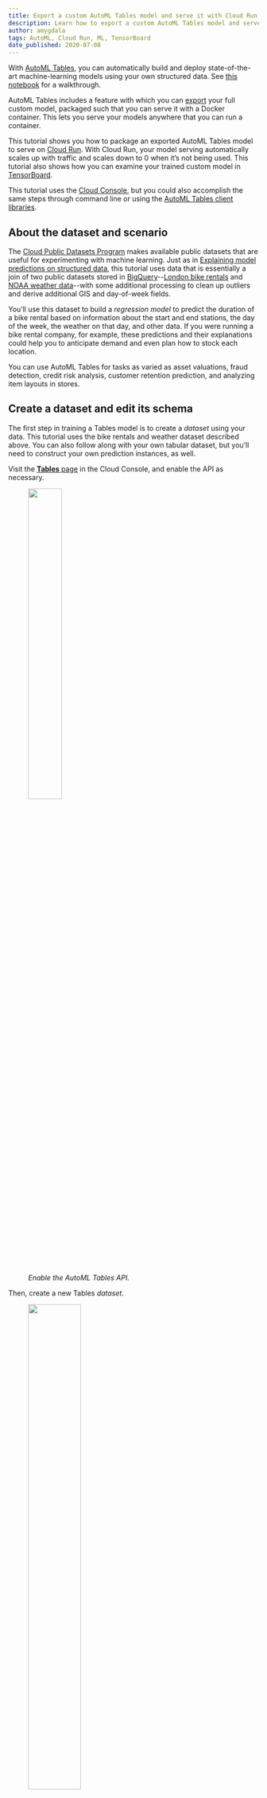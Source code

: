```yaml
---
title: Export a custom AutoML Tables model and serve it with Cloud Run
description: Learn how to export a custom AutoML Tables model and serve it with Cloud Run or any other environment where you can run a container.
author: amygdala
tags: AutoML, Cloud Run, ML, TensorBoard
date_published: 2020-07-08
---
```


With [AutoML Tables](https://cloud.google.com/automl-tables/docs/), you can automatically build and deploy state-of-the-art machine-learning models using your
own structured data. See [this notebook](https://cloud.google.com/blog/products/ai-machine-learning/use-automl-tables-from-a-jupyter-notebook) for a walkthrough.

AutoML Tables includes a feature with which you can [export](https://cloud.google.com/automl-tables/docs/model-export) your full custom model, packaged such that
you can serve it with a Docker container. This lets you serve your models anywhere that you can run a container.

This tutorial shows you how to package an exported AutoML Tables model to serve on [Cloud Run](https://cloud.google.com/run/docs/). With Cloud Run, your model 
serving automatically scales up with traffic and scales down to 0 when it’s not being used. This tutorial also shows how you can examine your trained custom 
model in [TensorBoard](https://www.tensorflow.org/tensorboard).

This tutorial uses the [Cloud Console](https://console.cloud.google.com/automl-tables/datasets), but you could also accomplish the same steps through command
line or using the [AutoML Tables client libraries](https://googleapis.dev/python/automl/latest/gapic/v1beta1/tables.html).

## About the dataset and scenario

The [Cloud Public Datasets Program](https://cloud.google.com/bigquery/public-data/) makes available public datasets that are useful for experimenting with 
machine learning. Just as in
[Explaining model predictions on structured data](https://cloud.google.com/blog/products/ai-machine-learning/explaining-model-predictions-structured-data),
this tutorial uses data that is essentially a join of two public datasets stored in
[BigQuery](https://cloud.google.com/bigquery/)--[London bike rentals](https://console.cloud.google.com/bigquery?p=bigquery-public-data&d=london_bicycles&page=dataset) and
[NOAA weather data](https://console.cloud.google.com/bigquery?p=bigquery-public-data&d=noaa_gsod&page=dataset)--with some additional processing to clean up 
outliers and derive additional GIS and day-of-week fields. 

You’ll use this dataset to build a _regression model_ to predict the duration of a bike rental based on information about the start and end stations, the day of 
the week, the weather on that day, and other data. If you were running a bike rental company, for example, these predictions and their explanations could help 
you to anticipate demand and even plan how to stock each location.

You can use AutoML Tables for tasks as varied as asset valuations, fraud detection, credit risk analysis, customer retention prediction, and analyzing item 
layouts in stores.

## Create a dataset and edit its schema

The first step in training a Tables model is to create a *dataset* using your data. This tutorial uses the bike rentals and weather dataset described above. You
can also follow along with your own tabular dataset, but you’ll need to construct your own prediction instances, as well. 

Visit the [**Tables** page](https://console.cloud.google.com/automl-tables/datasets) in the Cloud Console, and enable the API as necessary.

<figure>
<a href="https://storage.googleapis.com/amy-jo/images/automl/tables_export/enable_api.png" target="_blank"><img src="https://storage.googleapis.com/amy-jo/images/automl/tables_export/enable_api.png" width="40%"/></a>
<figcaption><br/><i>Enable the AutoML Tables API.</i></figcaption>
</figure>

Then, create a new Tables *dataset*.

<figure>
<a href="https://storage.googleapis.com/amy-jo/images/automl/tables_export/create_dataset.png" target="_blank"><img src="https://storage.googleapis.com/amy-jo/images/automl/tables_export/create_dataset.png" width="50%"/></a>
<figcaption><br/><i>Create a new Tables dataset.</i></figcaption>
</figure>

Next, import your data into the dataset. To ingest the example data, select "**Import data from BigQuery**".  Then, as shown in the figure below, use `aju-dev-demos` as the BigQuery Project ID, `london_bikes_weather` as the dataset ID, and `bikes_weather` as the table name.

<figure>
<a href="https://storage.googleapis.com/amy-jo/images/automl/tables_export/import_data.png" target="_blank"><img src="https://storage.googleapis.com/amy-jo/images/automl/tables_export/import_data.png" width="60%"/></a>
<figcaption><br/><i>Import the <code>bikes_weather</code> BigQuery table into the dataset.</i></figcaption>
</figure>

### Edit the dataset’s schema

Once the import is complete, you can edit the dataset schema. We'll need to change a few of the inferred types. Make sure your schema reflects what’s in the figure below. In particular, change `bike_id`, `end_station_id`, `start_station_id`, and `loc_cross` to be of type *Categorical*.  (Note that useful stats are generated for the columns, including correlation statistics with the target column, which can help you determine which columns you want to use as model inputs.)

Then, we'll set `duration` as the _target_ column. 

<figure>
<a href="https://storage.googleapis.com/amy-jo/images/automl/tables_export/schema.png" target="_blank"><img src="https://storage.googleapis.com/amy-jo/images/automl/tables_export/schema.png" width="90%"/></a>
<figcaption><br/><i>Adjust the dataset schema.</i></figcaption>
</figure>


## Train and export your Tables model

Now you're ready to train a model on the dataset.  

We'll train a model to predict ride  `duration` given all the other dataset inputs.  So, we'll be training a [regression](https://cloud.google.com/automl-tables/docs/problem-types) model. 
For this example, enter a training budget of 1 hours, and include all available feature columns.

<figure>
<a href="https://storage.googleapis.com/amy-jo/images/automl/tables_export/train.png" target="_blank"><img src="https://storage.googleapis.com/amy-jo/images/automl/tables_export/train.png" width="50%"/></a>
<figcaption><br/><i>Train a model to predict ride <code>duration</code>.</i></figcaption>
</figure>

### Export the trained model

Once the model is trained, we'll export the result, so that it can be served from any environment in which you can run a container.  (Note that you could also [deploy](https://cloud.google.com/automl-tables/docs/predict) your model to the Cloud AI Platform for online prediction).

You'll find the export option under **TEST & USE**.  (See the [documentation](https://cloud.google.com/automl-tables/docs/model-export) for detail on the export process). Click the "**Container**" card to export your trained model to be run from a Docker container.  You'll need to use a *regional* GCS bucket, in the same region as your model. 

You also might want to create a sub-folder for the model export in the GCS bucket, so that if you have multiple exports, you can keep track of .  An easy way to create the folder is via the web UI, as we’ve done here with the `model_export_1` sub-folder.


<figure>
<a href="https://storage.googleapis.com/amy-jo/images/automl/tables_export/export1.png" target="_blank"><img src="https://storage.googleapis.com/amy-jo/images/automl/tables_export/export1.png" width="60%"/></a>
<figcaption><br/><i>Click the "Container" card to export your trained model to be run from a Docker container.</i></figcaption>
</figure>

Then, browse to select the GCS folder into which you want to export your model and click the **EXPORT** button.

<figure>
<a href="https://storage.googleapis.com/amy-jo/images/automl/tables_export/export2-2.png" target="_blank"><img src="https://storage.googleapis.com/amy-jo/images/automl/tables_export/export2-2.png" width="60%"/></a>
<figcaption><br/><i>Browse to the GCS folder into which you want to export your model.</i></figcaption>
</figure>

When the export is finished, create a local directory, like `bikes_weather`, to hold your model.

Copy the download command provided in the cloud console, which will look something like the following:
`gsutil cp -r gs://<your-bucket>/model_export_1//* ./download_dir`

Then, edit this command: add quotes around the `gs` URI, and remove one of the end slashes.  Then edit `download_dir` to point to the directory you created.  The result should look something like the following. Run it from the parent directory of your `bikes_weather` directory:

```sh
gsutil cp -r 'gs://<your-bucket>/model_export_1/*' ./bikes_weather
```

The exported model will be copied to `./bikes_weather`.

**Note**: to run `gsutil`, you will need [`gcloud`](https://cloud.google.com/sdk/install) installed. You can run these commands from the [Cloud Shell](https://cloud.google.com/shell/) instead of your local machine if you don't want to install the SDK locally.

## Test your exported model locally

After you've downloaded your model, you can run and test it locally. This provides a good check before deploying to Cloud Run.
The process is described in detail in the [AutoML Tables documentation](https://cloud.google.com/automl-tables/docs/model-export).

- change to the `bikes_weather` directory. You should see a `model_export` subdirectory, which is the result of your download.
- rename the `model_export/tbl/tf_saved_model*` subdirectory to remove the timestamp suffix.

Then, create and run a container to serve your new trained model.  Edit the following to point to your renamed directory path:

```sh
docker run -v `pwd`/model-export/tbl/<your_renamed_directory>:/models/default/0000001 -p 8080:8080 -it gcr.io/cloud-automl-tables-public/model_server
```

This starts up a model server to which you can send requests.  Note that we're using the `gcr.io/cloud-automl-tables-public/model_server` container image and mounting our local directory.

Next, download or navigate to the `instances.json` file, which holds data for three prediction instances for the “bikes & weather” model.
From the directory where you placed `instances.json`, run:

```sh
curl -X POST --data @instances.json http://localhost:8080/predict
```

You’ll get back predictions for all of the instances in the `json` file.   
The actual duration for the third instance is 1200.

## View information about your exported model in TensorBoard

You can view your exported custom model in [TensorBoard](https://www.tensorflow.org/tensorboard).  This requires a conversion step. 
You will need to have TensorFlow 1.14 or 1.15 [installed](https://www.tensorflow.org/install/pip#2.-create-a-virtual-environment-recommended) to run the the conversion script.

Then, download or navigate to the `convert_oss.py` script.  Copy it to the parent directory of `model_export`.  Create a directory for the output (e.g. `converted_export`), then run the script as follows:

```sh
mkdir converted_export
python ./convert_oss.py --saved_model ./model-export/tbl/<your_renamed_directory>/saved_model.pb --output_dir converted_export
```

**The script requires TensorFlow 1.x**.  Then, point TensorBoard to the converted model:

```sh
tensorboard --logdir=converted_export
```

You will see a rendering of the model graph, and can pan and zoom to view model sub-graphs in more detail.

<figure>
<a href="https://storage.googleapis.com/amy-jo/images/automl/tables_export/tb1.png" target="_blank"><img src="https://storage.googleapis.com/amy-jo/images/automl/tables_export/tb1.png" /></a>
<figcaption><br/><i>You can view an exported custom Tables model in Tensorboard.</i></figcaption>
</figure>

<figure>
<a href="https://storage.googleapis.com/amy-jo/images/automl/tables_export/tb2.png" target="_blank"><img src="https://storage.googleapis.com/amy-jo/images/automl/tables_export/tb2.png" /></a>
<figcaption><br/><i></i></figcaption>
</figure>

<figure>
<a href="https://storage.googleapis.com/amy-jo/images/automl/tables_export/tb3.png" target="_blank"><img src="https://storage.googleapis.com/amy-jo/images/automl/tables_export/tb3.png" /></a>
<figcaption><br/><i>Zooming in to see part of the model graph in more detail.</i></figcaption>
</figure>


## Create a Google Cloud Run service based on your exported model

At this point, we have a trained model that we've exported and tested locally.  Now we are almost ready to deploy it to [Cloud Run](https://cloud.google.com/run/docs/). As the last step of prep, we'll create a container image that uses `gcr.io/cloud-automl-tables-public/model_server` as a base image and `ADD`s the model directory, and push that image to the [Google Container Registry](https://cloud.google.com/container-registry/), so that Cloud Run can access it.

### Build a container to use for Cloud Run

In the same `bikes_weather` directory that holds the `model_export` subdir, create a file called `Dockerfile` that contains the following two lines.  The template is in `./Dockerfile.template` as well. **Edit the second line to use your correct path to the exported model, the same path that you used above when running locally**.

```
FROM gcr.io/cloud-automl-tables-public/model_server

ADD model-export/tbl/YOUR_RENAMED_DIRECTORY/models/default/0000001
```

Then, build a container from the `Dockerfile`.  In this example we'll call it `bw-serve`.
You can do this as follows (**replace `[PROJECT_ID]` with the id of your project**):

```bash
docker build . -t gcr.io/[PROJECT_ID]/bw-serve
```

Next, push it to the Google Container Registry (again replacing `[PROJECT_ID]` with the id of your project):

```bash
docker push gcr.io/[PROJECT_ID]/bw-serve
```

If you get an error, you may need to configure Docker to use `gcloud` to [authenticate requests to Container Registry](https://cloud.google.com/container-registry/docs/quickstart#add_the_image_to).

Alternately, you can use [Cloud Build](https://cloud.google.com/cloud-build/docs/quickstart-docker) to build the container instead, as follows:

```bash
gcloud builds submit --tag gcr.io/[PROJECT_ID]/bw-serve .
```

### Create your Cloud Run service

Now we're ready to deploy the container we built to Cloud Run, where we can scalably serve it for predictions.  Visit the [Cloud Run page in the console](https://console.cloud.google.com/marketplace/details/google-cloud-platform/cloud-run). (Click the “START USING..” button if necessary).  Then click the **CREATE SERVICE** button.

<figure>
<a href="https://storage.googleapis.com/amy-jo/images/automl/cloud_run1%202.png" target="_blank"><img src="https://storage.googleapis.com/amy-jo/images/automl/cloud_run1%202.png" width="40%"/></a>
<figcaption><br/><i>Creating a Cloud Run Service</i></figcaption>
</figure>

For the container URL, enter the name of the container that you just built above. Select the “Cloud Run (fully managed)” option.  Create a service name (it can be anything you like). Select the **Require Authentication** option. Then, click on **SHOW OPTIONAL REVISION SETTINGS**.  Change the **Memory allocated** option to **2GiB**. Leave the rest of the defaults as they are, and click **CREATE**.

<figure>
<a href="https://storage.googleapis.com/amy-jo/images/automl/cloud_run2.png" target="_blank"><img src="https://storage.googleapis.com/amy-jo/images/automl/cloud_run2.png" width="50%"/></a>
<figcaption><br/><i>Set your service instances to use 2GiB of memory</i></figcaption>
</figure>

### Send prediction requests to the Cloud Run service

Once your Cloud Run service is deployed, you can send prediction requests to it.  Your new service will have a URL that starts with your service name (and ends with `run.app`). You can send JSON predictions to the Cloud Run service just as with the local server you tested earlier; but with Cloud Run, the service will scale up and down based on demand. 

Assuming you selected the **Require Authentication** option, you can make prediction requests like this:

```bash
curl -X POST -H \
"Authorization: Bearer $(gcloud auth print-identity-token)" --data @./instances.json \
https://<your-service-url>/predict
```

It may take a second or two for the first request to return, but subsequent requests will be faster. (If you set up your Cloud Run service endpoint so that it does not require authentication, you don’t need to include the authorization header in your `curl` request).

## What’s next?

In this tutorial, we walked through how to export a custom AutoML Tables trained model, view model information in TensorBoard, and build a container image that lets you serve the model from any environment.  Then we showed how you can deploy that image to Cloud Run for scalable serving. See the [Cloud Run documentation](https://cloud.google.com/run/docs/authenticating/overview) for more information on how you’d configure your prediction endpoint for end-user or service-to-service authentication.

Once you’ve built a model-serving container image, it’s easy to deploy it to other environments as well.  For example, if you have installed [Knative serving](https://github.com/knative/serving) on a [Kubernetes](https://kubernetes.io/) cluster, you can create a Knative *service* like this, using the same container image (again replacing `[PROJECT_ID]` with your project):

```yaml
apiVersion: serving.knative.dev/v1
kind: Service
metadata:
  name: bikes-weather
spec:
  template:
    spec:
      containers:
        - image: gcr.io/[PROJECT_ID]/bw-serve
```

Though the example model for this tutorial fits on a 2-GiB Cloud Run instance, you may have models that are too large for the managed Cloud Run service, and serving it with Kubernetes/GKE is a good alternative.

If you’re curious about the details of your custom model, you can use Cloud Logging to [view information about your AutoML Tables model](https://cloud.google.com/automl-tables/docs/logging). Using Logging, you can see the final model hyperparameters as well as the hyperparameters and object values used during model training and tuning.

You may also be interested in exploring the updated [AutoML Tables client libraries](https://googleapis.dev/python/automl/latest/gapic/v1beta1/tables.html), which make it easy for you to [train and use Tables programmatically](https://github.com/GoogleCloudPlatform/python-docs-samples/tree/master/tables/automl/notebooks), or reading about how to create a _contextual bandit_ model pipeline [using AutoML Tables, without needing a specialist for tuning or feature engineering](https://cloud.google.com/blog/products/ai-machine-learning/how-to-build-better-contextual-bandits-machine-learning-models).

